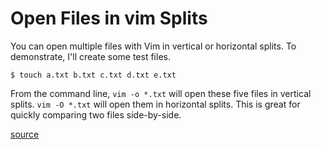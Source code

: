# Open Files in vim Splits

You can open multiple files with Vim in vertical or horizontal splits. To demonstrate, I'll create some test files.

```
$ touch a.txt b.txt c.txt d.txt e.txt
```

From the command line, `vim -o *.txt` will open these five files in vertical splits. `vim -O *.txt` will open them in horizontal splits. This is great for quickly comparing two files side-by-side.

[source](https://til.hashrocket.com/posts/70ce551e7a-open-files-in-vim-splits)
